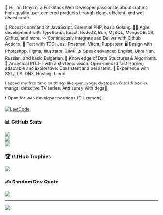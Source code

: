👋 Hi, I'm Dmytro, a Full-Stack Web Developer passionate about crafting high-quality user-centered products through clean, efficient, and well-tested code.

🤟 Robust command of JavaScript. Essential PHP, basic Golang.
👨‍💻 Agile development with TypeScript, React, NodeJS, Bun, MySQL, MongoDB, Git, Github, and more.
〰️ Continuously Integrate and Deliver with Github Actions.
🧪 Test with TDD: Jest, Postman, Vitest, Puppeteer.
🖥 Design with Photoshop, Figma, Illustrator, GIMP.
🫂 Speak advanced English, Ukrainian, Russian, and basic Bulgarian.
💭 Knowledge of Data Structures & Algorithms.
🧠 Analytical INTJ-T with a strategic vision. Open-minded fast learner, adaptable and explorative. Consistent and persistent.
💼 Experience with SSL/TLS, DNS, Hosting, Linux.

I spend my free time on things like gym, yoga, dystopian & sci-fi books, manga, detective TV series. And surely with dogs🐾

❗️ Open for web developer positions (EU, remote).

[![LeetCode](https://leetcard.jacoblin.cool/dmltdev?theme=nord&font=Fira%20Code)](https://leetcode.com/dmltdev/)

### 📊 GitHub Stats
![](https://github-readme-stats.vercel.app/api?username=dmltdev&theme=dracula&hide_border=false&include_all_commits=false&count_private=false)<br/>
![](https://github-readme-streak-stats.herokuapp.com/?user=dmltdev&theme=dracula&hide_border=false)<br/>
![](https://github-readme-stats.vercel.app/api/top-langs/?username=dmltdev&theme=dracula&hide_border=false&include_all_commits=false&count_private=false&layout=compact)

### 🏆 GitHub Trophies
![](https://github-profile-trophy.vercel.app/?username=dmltdev&theme=dracula&no-frame=false&no-bg=true&margin-w=4)

### ✍️ Random Dev Quote
![](https://quotes-github-readme.vercel.app/api?type=horizontal&theme=tokyonight)

---
[![](https://visitcount.itsvg.in/api?id=dmltdev&icon=9&color=6)](https://visitcount.itsvg.in)

<!-- Proudly created with GPRM ( https://gprm.itsvg.in ) -->

